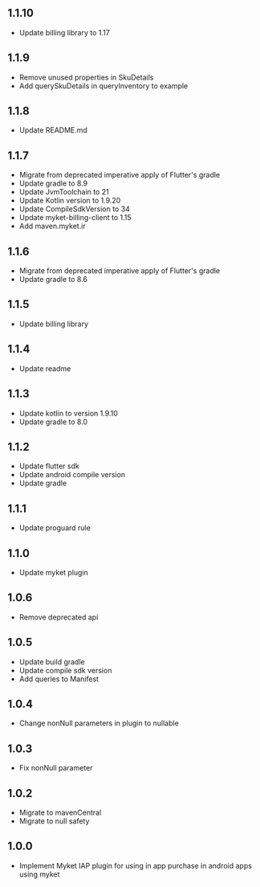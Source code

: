 ## 1.1.10

* Update billing library to 1.17

## 1.1.9

* Remove unused properties in SkuDetails
* Add querySkuDetails in queryInventory to example

## 1.1.8

* Update README.md

## 1.1.7

* Migrate from deprecated imperative apply of Flutter's gradle 
* Update gradle to 8.9
* Update JvmToolchain to 21
* Update Kotlin version to 1.9.20
* Update CompileSdkVersion to 34
* Update myket-billing-client to 1.15
* Add maven.myket.ir

## 1.1.6

* Migrate from deprecated imperative apply of Flutter's gradle 
* Update gradle to 8.6

## 1.1.5

* Update billing library

## 1.1.4

* Update readme

## 1.1.3

* Update kotlin to version 1.9.10
* Update gradle to 8.0

## 1.1.2

* Update flutter sdk
* Update android compile version
* Update gradle

## 1.1.1

* Update proguard rule

## 1.1.0

* Update myket plugin

## 1.0.6

* Remove deprecated api

## 1.0.5

* Update build gradle
* Update compile sdk version
* Add queries to Manifest

## 1.0.4

* Change nonNull parameters in plugin to nullable

## 1.0.3

* Fix nonNull parameter

## 1.0.2

* Migrate to mavenCentral
* Migrate to null safety

## 1.0.0

* Implement Myket IAP plugin for using in app purchase in android apps using myket
